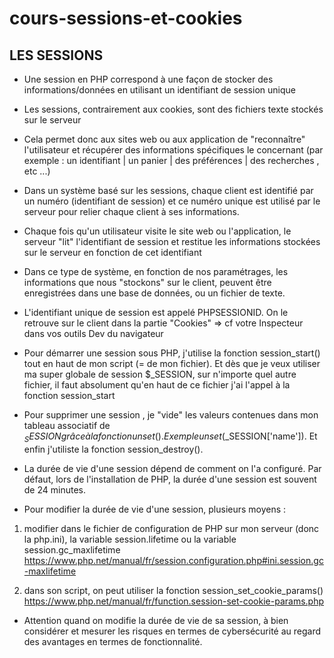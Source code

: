 # cours-sessions-et-cookies

## LES SESSIONS

- Une session en PHP correspond à une façon de stocker des informations/données en utilisant un identifiant de session unique

- Les sessions, contrairement aux cookies, sont des fichiers texte stockés sur le serveur

- Cela permet donc aux sites web ou aux application de "reconnaître" l'utilisateur et récupérer des informations spécifiques le concernant (par exemple : un identifiant | un panier | des préférences | des recherches , etc ...)

- Dans un système basé sur les sessions, chaque client est identifié par un numéro (identifiant de session) et ce numéro unique est utilisé par le serveur pour relier chaque client à ses informations. 

- Chaque fois qu'un utilisateur visite le site web ou l'application, le serveur "lit" l'identifiant de session et restitue les informations stockées sur le serveur en fonction de cet identifiant

- Dans ce type de système, en fonction de nos paramétrages, les informations que nous "stockons" sur le client, peuvent être enregistrées dans une base de données, ou un fichier de texte.

- L'identifiant unique de session est appelé PHPSESSIONID. On le retrouve sur le client dans la partie "Cookies" => cf votre Inspecteur dans vos outils Dev du navigateur

- Pour démarrer une session sous PHP, j'utilise la fonction session_start() tout en haut de mon script (= de mon fichier). Et dès que je veux utiliser ma super globale de session $_SESSION, sur n'importe quel autre fichier, il faut absolument qu'en haut de ce fichier j'ai l'appel à la fonction session_start

- Pour supprimer une session , je "vide" les valeurs contenues dans mon tableau associatif de $_SESSION grâce à la fonction unset(). Exemple unset($_SESSION['name']). Et enfin j'utiliste la fonction session_destroy(). 

- La durée de vie d'une session dépend de comment on l'a configuré. Par défaut, lors de l'installation de PHP, la durée d'une session est souvent de 24 minutes. 

- Pour modifier la durée de vie d'une session, plusieurs moyens : 
1) modifier dans le fichier de configuration de PHP sur mon serveur (donc la php.ini), la variable session.lifetime ou la variable session.gc_maxlifetime
https://www.php.net/manual/fr/session.configuration.php#ini.session.gc-maxlifetime

2) dans son script, on peut utiliser la fonction session_set_cookie_params()
https://www.php.net/manual/fr/function.session-set-cookie-params.php

- Attention quand on modifie la durée de vie de sa session, à bien considérer et mesurer les risques en termes de cybersécurité au regard des avantages en termes de fonctionnalité. 